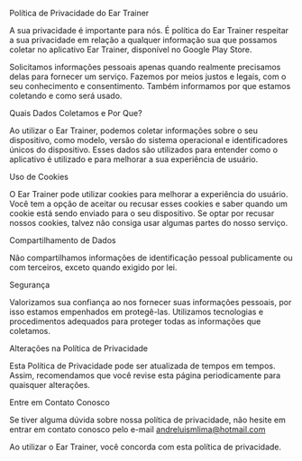 Política de Privacidade do Ear Trainer

A sua privacidade é importante para nós. É política do Ear Trainer respeitar a sua privacidade em relação a qualquer informação sua que possamos coletar no aplicativo Ear Trainer, disponível no Google Play Store.

Solicitamos informações pessoais apenas quando realmente precisamos delas para fornecer um serviço. Fazemos por meios justos e legais, com o seu conhecimento e consentimento. Também informamos por que estamos coletando e como será usado.

Quais Dados Coletamos e Por Que?

Ao utilizar o Ear Trainer, podemos coletar informações sobre o seu dispositivo, como modelo, versão do sistema operacional e identificadores únicos do dispositivo. Esses dados são utilizados para entender como o aplicativo é utilizado e para melhorar a sua experiência de usuário.

Uso de Cookies

O Ear Trainer pode utilizar cookies para melhorar a experiência do usuário. Você tem a opção de aceitar ou recusar esses cookies e saber quando um cookie está sendo enviado para o seu dispositivo. Se optar por recusar nossos cookies, talvez não consiga usar algumas partes do nosso serviço.

Compartilhamento de Dados

Não compartilhamos informações de identificação pessoal publicamente ou com terceiros, exceto quando exigido por lei.

Segurança

Valorizamos sua confiança ao nos fornecer suas informações pessoais, por isso estamos empenhados em protegê-las. Utilizamos tecnologias e procedimentos adequados para proteger todas as informações que coletamos.

Alterações na Política de Privacidade

Esta Política de Privacidade pode ser atualizada de tempos em tempos. Assim, recomendamos que você revise esta página periodicamente para quaisquer alterações.

Entre em Contato Conosco

Se tiver alguma dúvida sobre nossa política de privacidade, não hesite em entrar em contato conosco pelo e-mail andreluismlima@hotmail.com

Ao utilizar o Ear Trainer, você concorda com esta política de privacidade.
